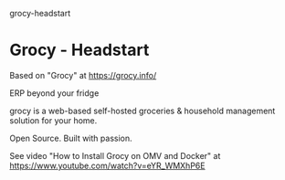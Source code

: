 grocy-headstart
# Grocy - Headstart

Based on "Grocy" at https://grocy.info/

ERP beyond your fridge

grocy is a web-based self-hosted groceries & household management solution for your home.

Open Source. Built with passion.

See video "How to Install Grocy on OMV and Docker" at https://www.youtube.com/watch?v=eYR_WMXhP6E
